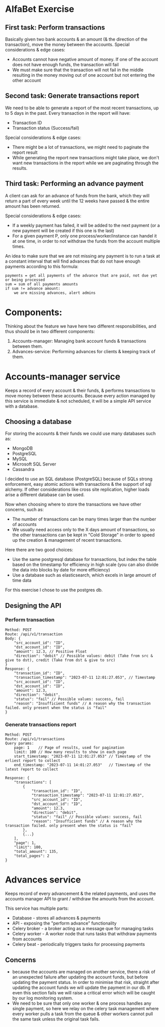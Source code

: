 # AlfaBet Exercise

## First task: Perform transactions
Basically given two bank accounts & an amount (& the direction of the transaction), move the money between the accounts.
Special considerations & edge cases:
* Accounts cannot have negative amount of money. If one of the account does not have enough funds, the transaction will fail
* We must make sure that the transaction will not fail in the middle resulting in the money moving out of one account but not entering the other account

## Second task: Generate transactions report
We need to be able to generate a report of the most recent transactions, up to 5 days in the past.
Every transaction in the report will have:
* Transaction ID
* Transaction status (Success/fail)  

Special considerations & edge cases:
* There might be a lot of transactions, we might need to paginate the report result
* While generating the report new transactions might take place, we don't want new transactions in the report while we are paginating through the results.

## Third task: Performing an advance payment
A client can ask for an advance of funds from the bank, which they will return a part of every week until the 12 weeks have passed & the entire amount has been returned.

Special considerations & edge cases:
* If a weekly payment has failed, it will be added to the next payment 
  (or a new payment will be created if this one is the last)
* For a given payment P, only one process/worker/instance can handel it at one time, in order to not withdraw the funds from the account multiple times.

An idea to make sure that we are not missing any payment is to run a task at a constant interval that will find 
advances that do not have enough payments according to this formula:
```
payments = get all payments of the advance that are paid, not due yet or being processed
sum = sum of all payments amounts
if sum != advance amount:
    we are missing advances, alert admins
```

# Components:
Thinking about the feature we have here two different responsibilities, and thus should be in two different components:
1. Accounts-manager: Managing bank account funds & transactions between them.
2. Advances-service: Performing advances for clients & keeping track of them.

# Accounts-manager service
Keeps a record of every account & their funds, & performs transactions to move money between these accounts.
Because every action managed by this service is immediate & not scheduled, it will be a simple API service with a database.

## Choosing a database
For storing the accounts & their funds we could use many databases such as:
* MongoDB
* PostgreSQL
* MySQL
* Microsoft SQL Server
* Cassandra

I decided to use an SQL database (PostgreSQL) because of SQLs strong enforcement, easy atomic actions with transactions 
& the support of sql alchemy. If other considerations like cross site replication, higher loads arise a different 
database can be used.

Now when choosing where to store the transactions we have other concerns, such as:
* The number of transactions can be many times larger than the number of accounts
* We usually need access only to the X days amount of transactions, so the other transactions can be kept in "Cold Storage" in order to speed up the creation & management of recent transactions.

Here there are two good choices:
* Use the same postgresql database for transactions, but index the table based on the timestamp for efficiency 
in high scale (you can also divide the data into blocks by date for more efficiency)
* Use a database such as elasticsearch, which excels in large amount of time data

For this exercise I chose to use the postgres db.

## Designing the API
### Perform transaction
```
Method: POST
Route: /api/v1/transaction
Body: {
    "src_account_id": "ID",
    "dst_account_id": "ID",
    "amount": 12.3, // Positive Float
    "direction": "debit" // Possible values: debit (Take from src & give to dst), credit (Take from dst & give to src)
}
Response: {
    "transaction_id": "ID",
    "transaction_timestamp": "2023-07-11 12:01:27.053", // Timestamp
    "src_account_id": "ID",
    "dst_account_id": "ID",
    "amount": 12.3,
    "direction": "debit",
    "status": "fail" // Possible values: success, fail
    "reason": "Insufficient funds" // A reason why the transaction failed. only present when the status is "fail"
}
```
### Generate transactions report
```
Method: POST
Route: /api/v1/transactions
Query params:
    page: 1    // Page of results, used for pagination
    limit: 100 // How many results to show in each page
    start_timestamp: "2023-07-11 12:01:27.053" // Timestamp of the erliest report to collect
    end_timestamp: "2023-07-11 14:01:27.053"   // Timestamp of the latest report to collect
    
Response: {
    "transactions": [
        {
            "transaction_id": "ID",
            "transaction_timestamp": "2023-07-11 12:01:27.053",
            "src_account_id": "ID",
            "dst_account_id": "ID",
            "amount": 12.3,
            "direction": "debit",
            "status": "fail" // Possible values: success, fail
            "reason": "Insufficient funds" // A reason why the transaction failed. only present when the status is "fail"
        },
        {...}
    ],
    "page": 1,
    "limit": 100,
    "total_amount": 135,
    "total_pages": 2
}
```

# Advances service
Keeps record of every advancement & the related payments, and uses the accounts manager API to grant / withdraw the amounts from the account.

This service has multiple parts:
* Database - stores all advances & payments
* API - exposing the "perform advance" functionality
* Celery broker - a broker acting as a message que for managing tasks
* Celery worker - A worker node that runs tasks that withdraw payments from accounts
* Celery beat - periodically triggers tasks for processing payments

## Concerns
* because the accounts are managed on another service, 
  there a risk of an unexpected failure after updating the account funds, 
  but before updating the payment status.
  In order to minimise that risk, straight after updating the account funds we will update the payment in our db. 
  If even this section fails we will raise a critical error which will be caught by our log monitoring system.
* We need to be sure that only one worker & one process handles any single payment, so
  here we relay on the celery task management where every worker pulls a task from the queue & other workers cannot 
  pull the same task unless the original task fails.
